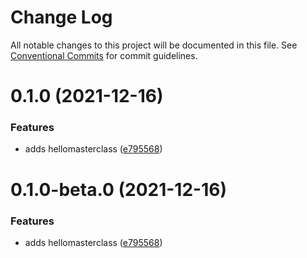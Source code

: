 # Change Log

All notable changes to this project will be documented in this file.
See [Conventional Commits](https://conventionalcommits.org) for commit guidelines.

# 0.1.0 (2021-12-16)


### Features

* adds hellomasterclass ([e795568](https://github.com/Stijnc/sca.lerna/commit/e79556885417464c640957f404029d3307edc17f))





# 0.1.0-beta.0 (2021-12-16)


### Features

* adds hellomasterclass ([e795568](https://github.com/Stijnc/sca.lerna/commit/e79556885417464c640957f404029d3307edc17f))
